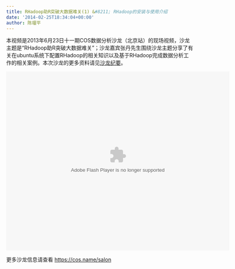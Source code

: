 ```yaml
---
title: RHadoop助R突破大数据难关(1) &#8211; RHadoop的安装与使用介绍
date: '2014-02-25T18:34:04+00:00'
author: 陈堰平
---
```


本视频是2013年6月23日十一期COS数据分析沙龙（北京站）的现场视频，沙龙主题是“RHadoop助R突破大数据难关”；沙龙嘉宾张丹先生围绕沙龙主题分享了有关在ubuntu系统下配置RHadoop的相关知识以及基于RHadoop完成数据分析工作的相关案例。本次沙龙的更多资料请见<a href="/2013/07/beijing-cos-salon-june-2013/" target="_blank">沙龙纪要</a>。

<embed src="http://static.youku.com/v1.0.0149/v/swf/loader.swf?VideoIDS=XNTc4MDczMjQw&#038;winType=adshow&#038;isAutoPlay=false" quality="high" align="middle" width="600" height="480" allowScriptAccess="never" allowNetworking="internal" allowfullscreen="true" autostart="0" type="application/x-shockwave-flash">
</embed>

更多沙龙信息请查看 <https://cos.name/salon>
